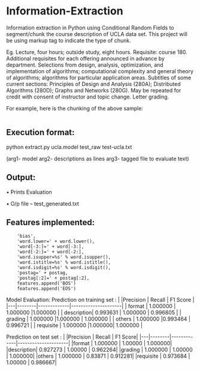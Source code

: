 # Information-Extraction

Information extraction in Python using Conditional Random Fields to segment/chunk the course description of UCLA data set. This project will be using markup tag to indicate the type of chunk. 


Eg.
Lecture, four hours; outside study, eight hours. Requisite: course 180. Additional requisites for each offering announced in advance by department. Selections from design, analysis, optimization, and implementation of algorithms; computational complexity and general theory of algorithms; algorithms for particular application areas. Subtitles of some current sections: Principles of Design and Analysis (280A); Distributed Algorithms (280D); Graphs and Networks (280G). May be repeated for credit with consent of instructor and topic change. Letter grading. 
 

For example, here is the chunking of the above sample:  
```<format> Lecture, four hours; outside study, eight hours. </format> <requisite> Requisite: course 180. Additional requisites for each offering announced in advance by department. </requisite> <description> Selections from design, analysis, optimization, and implementation of algorithms; computational complexity and general theory of algorithms; algorithms for particular application areas. </description> <others> Subtitles of some current sections: Principles of Design and Analysis (280A); Distributed Algorithms (280D); Graphs and Networks (280G). <others> <others> May be repeated for credit with consent of instructor and topic change. </others> <grading> Letter grading. </grading>
```

## Execution format: 

python extract.py ucla.model test_raw test-ucla.txt 

(arg1- model arg2- descriptions as lines arg3- tagged file to evaluate text) 
 
## Output:  

• Prints Evaluation 

• O/p file – test_generated.txt  
 
## Features implemented: 
 
        'bias',         
        'word.lower=' + word.lower(),         
        'word[-3:]=' + word[-3:],         
        'word[-2:]=' + word[-2:],         
        'word.isupper=%s' % word.isupper(),         
        'word.istitle=%s' % word.istitle(),         
        'word.isdigit=%s' % word.isdigit(),         
        'postag=' + postag,         
        'postag[:2]=' + postag[:2],                  
        features.append('BOS')         
        features.append('EOS') 
 
 

 
Model Evaluation: 
Prediction on training set : 
|  |Precision |   Recall  | F1 Score         |
|---|--------|-------------|---------------------|
| format     |  1.000000  | 1.000000  |1.000000  |
| description|  0.993631  | 1.000000 | 0.996805  |
| grading    |  1.000000  |1.000000 | 1.000000  |
| others     |  1.000000  |0.993464 | 0.996721  |
| requisite  |  1.000000  |1.000000|  1.000000  |
 


 
Prediction on test set : 
|      |Precision  | Recall |  F1 Score| 
|---|--------|-------------|---------------------|
|format     |   1.000000 | 1.00000 | 1.000000| 
|description|   0.927273 | 1.00000 | 0.962264| 
|grading    |   1.000000 | 1.00000 | 1.000000| 
|others     |   1.000000 | 0.83871 | 0.912281| 
|requisite  |   0.973684 | 1.00000 | 0.986667| 
 